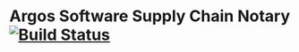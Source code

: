 Argos Software Supply Chain Notary [![Build Status](https://cloud.drone.io/api/badges/argosnotary/argos/status.svg)](https://cloud.drone.io/argosnotary/argos)
===============